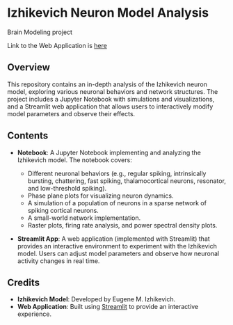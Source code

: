 # Izhikevich Neuron Model Analysis

Brain Modeling project

Link to the Web Application is [here](https://brain-modeling-project.streamlit.app/)

## Overview

This repository contains an in-depth analysis of the Izhikevich neuron model, exploring various neuronal behaviors and network structures. The project includes a Jupyter Notebook with simulations and visualizations, and a Streamlit web application that allows users to interactively modify model parameters and observe their effects.

## Contents

- **Notebook**: A Jupyter Notebook implementing and analyzing the Izhikevich model. The notebook covers:

  - Different neuronal behaviors (e.g., regular spiking, intrinsically bursting, chattering, fast spiking, thalamocortical neurons, resonator, and low-threshold spiking).
  - Phase plane plots for visualizing neuron dynamics.
  - A simulation of a population of neurons in a sparse network of spiking cortical neurons.
  - A small-world network implementation.
  - Raster plots, firing rate analysis, and power spectral density plots.

- **Streamlit App**: A web application (implemented with Streamlit) that provides an interactive environment to experiment with the Izhikevich model. Users can adjust model parameters and observe how neuronal activity changes in real time.

## Credits

- **Izhikevich Model**: Developed by Eugene M. Izhikevich.
- **Web Application**: Built using [Streamlit](https://streamlit.io/) to provide an interactive experience.
